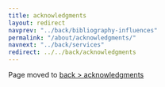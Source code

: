 ```yaml
---
title: acknowledgments
layout: redirect
navprev: "../back/bibliography-influences"
permalink: "/about/acknowledgments/"
navnext: "../back/services"
redirect: ../../back/acknowledgments
---
```


Page moved to [back > acknowledgments](/back/acknowledgments)
